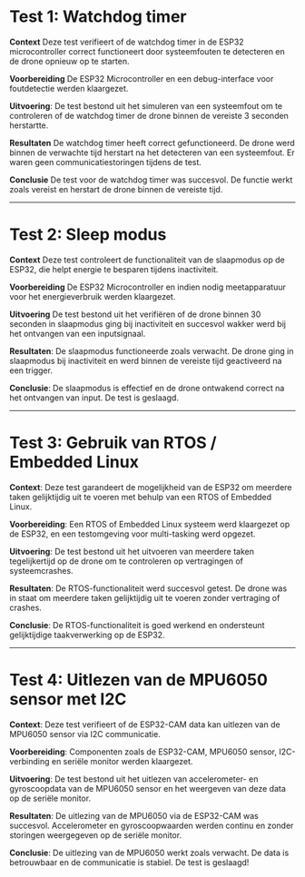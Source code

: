 # Test 1: Watchdog timer

**Context** 
Deze test verifieert of de watchdog timer in de ESP32 microcontroller correct functioneert door systeemfouten te detecteren en de drone opnieuw op te starten.

**Voorbereiding**
De ESP32 Microcontroller en een debug-interface voor foutdetectie werden klaargezet.

**Uitvoering**:
De test bestond uit het simuleren van een systeemfout om te controleren of de watchdog timer de drone binnen de vereiste 3 seconden herstartte.

**Resultaten**
De watchdog timer heeft correct gefunctioneerd. De drone werd binnen de verwachte tijd herstart na het detecteren van een systeemfout. Er waren geen communicatiestoringen tijdens de test.

**Conclusie**
De test voor de watchdog timer was succesvol. De functie werkt zoals vereist en herstart de drone binnen de vereiste tijd.

---

# Test 2: Sleep modus

**Context** 
Deze test controleert de functionaliteit van de slaapmodus op de ESP32, die helpt energie te besparen tijdens inactiviteit.

**Voorbereiding**
De ESP32 Microcontroller en indien nodig meetapparatuur voor het energieverbruik werden klaargezet.

**Uitvoering** 
De test bestond uit het verifiëren of de drone binnen 30 seconden in slaapmodus ging bij inactiviteit en succesvol wakker werd bij het ontvangen van een inputsignaal.

**Resultaten**: 
De slaapmodus functioneerde zoals verwacht. De drone ging in slaapmodus bij inactiviteit en werd binnen de vereiste tijd geactiveerd na een trigger.

**Conclusie**: 
De slaapmodus is effectief en de drone ontwakend correct na het ontvangen van input. De test is geslaagd.

---

# Test 3: Gebruik van RTOS / Embedded Linux

**Context**: 
Deze test garandeert de mogelijkheid van de ESP32 om meerdere taken gelijktijdig uit te voeren met behulp van een RTOS of Embedded Linux.

**Voorbereiding**: 
Een RTOS of Embedded Linux systeem werd klaargezet op de ESP32, en een testomgeving voor multi-tasking werd opgezet.

**Uitvoering**: 
De test bestond uit het uitvoeren van meerdere taken tegelijkertijd op de drone om te controleren op vertragingen of systeemcrashes.

**Resultaten**: 
De RTOS-functionaliteit werd succesvol getest. De drone was in staat om meerdere taken gelijktijdig uit te voeren zonder vertraging of crashes.

**Conclusie**: 
De RTOS-functionaliteit is goed werkend en ondersteunt gelijktijdige taakverwerking op de ESP32.

---

# Test 4: Uitlezen van de MPU6050 sensor met I2C

**Context**: 
Deze test verifieert of de ESP32-CAM data kan uitlezen van de MPU6050 sensor via I2C communicatie.

**Voorbereiding**: 
Componenten zoals de ESP32-CAM, MPU6050 sensor, I2C-verbinding en seriële monitor werden klaargezet.

**Uitvoering**: 
De test bestond uit het uitlezen van accelerometer- en gyroscoopdata van de MPU6050 sensor en het weergeven van deze data op de seriële monitor.

**Resultaten**: 
De uitlezing van de MPU6050 via de ESP32-CAM was succesvol. Accelerometer en gyroscoopwaarden werden continu en zonder storingen weergegeven op de seriële monitor.

**Conclusie**: 
De uitlezing van de MPU6050 werkt zoals verwacht. De data is betrouwbaar en de communicatie is stabiel. De test is geslaagd!
